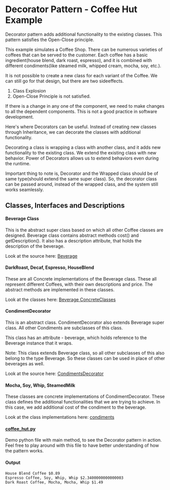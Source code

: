 # Decorator Pattern - Coffee Hut Example

Decorator pattern adds additional functionality to the existing classes. This pattern satisfies the Open-Close 
principle.

This example simulates a Coffee Shop. There can be numerous varieties of coffees that can be served to the customer. 
Each coffee has a basic ingredient(house blend, dark roast, espresso), and it is combined with different condiments(like steamed milk, whipped cream, 
mocha, soy, etc.).

It is not possible to create a new class for each variant of the Coffee. We can still go for that design, but there are two sideeffects.
1. Class Explosion
2. Open-Close Principle is not satisfied.

If there is a change in any one of the component, we need to make changes to all the dependent components. This is not a good practice in software development.

Here's where Decorators can be useful. Instead of creating new classes through Inheritance, we can decorate the classes with additional functionality.

Decorating a class is wrapping a class with another class, and it adds new functionality to the existing class. We extend the existing class with new behavior. Power of Decorators allows us to extend behaviors even during the runtime.

Important thing to note is, Decorator and the Wrapped class should be of same type(should extend the same super class). So, the decorator class can be passed around, instead of the wrapped class, and the system still works seamlessly.

## Classes, Interfaces and Descriptions

#### Beverage Class

This is the abstract super class based on which all other Coffee classes are designed. Beverage class contains abstract methods cost() and getDescription(). It also has a description attribute, that holds the description of the beverage.

Look at the source here: [Beverage](beverage/beverage.py)

#### DarkRoast, Decaf, Espresso, HouseBlend

These are all Concrete implementations of the Beverage class. These all represent different Coffees, with their own descriptions and price. The abstract methods are implemented in these classes.

Look at the classes here: [Beverage ConcreteClasses](beverage)

#### CondimentDecorator

This is an abstract class. CondimentDecorator also extends Beverage super class. All other Condiments are subclasses of this class.

This class has an attribute - beverage, which holds reference to the Beverage instance that it wraps. 

Note: This class extends Beverage class, so all other subclasses of this also belong to the type Beverage. So these classes can be used in place of other beverages as well.

Look at the source here: [CondimentsDecorator](beverage/condiments/condiments_decorator.py)

#### Mocha, Soy, Whip, SteamedMilk

These classes are concrete implementations of CondimentDecorator. These class defines the additional functionalities that we are trying to achieve. In this case, we add additional cost of the condiment to the beverage.

Look at the class implementations here: [condiments](beverage/condiments)

#### [coffee_hut.py](./coffee_hut.py)

Demo python file with main method, to see the Decorator pattern in action. Feel free to play around with this file to have better understanding of how the pattern works.

#### Output
```
House Blend Coffee $0.89
Espresso Coffee, Soy, Whip, Whip $2.3400000000000003
Dark Roast Coffee, Mocha, Mocha, Whip $1.49
```